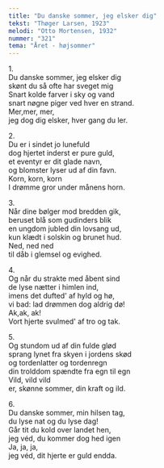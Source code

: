 ```yaml
---
title: "Du danske sommer, jeg elsker dig"
tekst: "Thøger Larsen, 1923"
melodi: "Otto Mortensen, 1932"
nummer: "321"
tema: "Året - højsommer"
---
```

1\.\
Du danske sommer, jeg elsker dig<br>
skønt du så ofte har sveget mig<br>
Snart kolde farver i sky og vand<br>
snart nøgne piger ved hver en strand.<br>
Mer,mer, mer,<br>
jeg dog dig elsker, hver gang du ler.<br>

2\.\
Du er i sindet jo lunefuld<br>
dog hjertet inderst er pure guld,<br>
et eventyr er dit glade navn,<br>
og blomster lyser ud af din favn.<br>
Korn, korn, korn<br>
I drømme gror under månens horn.<br>

3\.\
Når dine bølger mod bredden gik,<br>
beruset blå som gudinders blik<br>
en ungdom jubled din lovsang ud,<br>
kun klædt i solskin og brunet hud.<br>
Ned, ned ned<br>
til dåb i glemsel og evighed.<br>

4\.\
Og når du strakte med åbent sind<br>
de lyse nætter i himlen ind,<br>
imens det dufted' af hyld og hø,<br>
vi bad: lad drømmen dog aldrig dø!<br>
Ak,ak, ak!<br>
Vort hjerte svulmed' af tro og tak.<br>

5\.\
Og stundom ud af din fulde glød<br>
sprang lynet fra skyen i jordens skød<br>
og tordenlatter og tordenregn<br>
din trolddom spændte fra egn til egn<br>
Vild, vild vild<br>
er, skønne sommer, din kraft og ild.<br>

6\.\
Du danske sommer, min hilsen tag,<br>
du lyse nat og du lyse dag!<br>
Går tit du kold over landet hen,<br>
jeg véd, du kommer dog hed igen<br>
Ja, ja, ja,<br>
jeg véd, dit hjerte er guld endda.<br>
